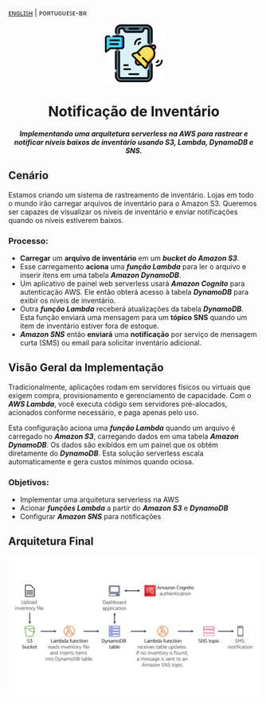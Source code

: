 [ᴇɴɢʟɪꜱʜ](https://github.com/kellymoreira/Inventory-Notification/tree/main) | ᴘᴏʀᴛᴜɢᴜᴇꜱᴇ-ʙʀ

<p align="center">
   <img src="./images/notification-icon.png" alt="Ícone de Notificação" width="23%"/>
</p>

<h1 align="center">
    Notificação de Inventário
</h1>

<p align="center">
<b> 
<i>
   Implementando uma arquitetura serverless na AWS para rastrear e notificar níveis baixos de inventário usando S3, Lambda, DynamoDB e SNS.
</i>
</b>
</p>

## **Cenário**
Estamos criando um sistema de rastreamento de inventário.
Lojas em todo o mundo irão carregar arquivos de inventário para o Amazon S3.
Queremos ser capazes de visualizar os níveis de inventário e enviar notificações quando os níveis estiverem baixos.

### Processo:
- **Carregar** um **arquivo de inventário** em um **_bucket do Amazon S3_**.
- Esse carregamento **aciona** uma **_função Lambda_** para ler o arquivo e inserir itens em uma tabela **_Amazon DynamoDB_**.
- Um aplicativo de painel web serverless usará **_Amazon Cognito_** para autenticação AWS. Ele então obterá acesso à tabela **_DynamoDB_** para exibir os níveis de inventário.
- Outra **_função Lambda_** receberá atualizações da tabela **_DynamoDB_**. Esta função enviará uma mensagem para um **tópico SNS** quando um item de inventário estiver fora de estoque.
- **_Amazon SNS_** então **enviará** uma **notificação** por serviço de mensagem curta (SMS) ou email para solicitar inventário adicional.

## **Visão Geral da Implementação**
Tradicionalmente, aplicações rodam em servidores físicos ou virtuais que exigem compra, provisionamento e gerenciamento de capacidade.
Com o **_AWS Lambda_**, você executa código sem servidores pré-alocados, acionados conforme necessário, e paga apenas pelo uso.

Esta configuração aciona uma **_função Lambda_** quando um arquivo é carregado no **_Amazon S3_**, carregando dados em uma tabela **_Amazon DynamoDB_**.
Os dados são exibidos em um painel que os obtém diretamente do **_DynamoDB_**.
Esta solução serverless escala automaticamente e gera custos mínimos quando ociosa.

### Objetivos:
- Implementar uma arquitetura serverless na AWS
- Acionar **_funções Lambda_** a partir do **_Amazon S3_** e **_DynamoDB_**
- Configurar **_Amazon SNS_** para notificações

## Arquitetura Final
![Visão Geral da Arquitetura](/images/architecture-overview.png)
